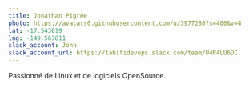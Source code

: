 ```yaml
---
title: Jonathan Pigrée
photo: https://avatars0.githubusercontent.com/u/3977280?s=400&v=4 
lat: -17.543019
lng: -149.567811
slack_account: John
slack_account_url: https://tahitidevops.slack.com/team/U4R4LU6DC
---
```

Passionné de Linux et de logiciels OpenSource.
